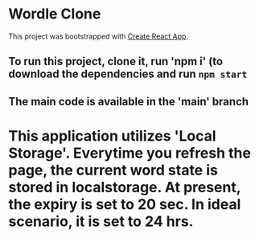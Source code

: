 # Wordle Clone

This project was bootstrapped with [Create React App](https://github.com/facebook/create-react-app).

## To run this project, clone it, run 'npm i' (to download the dependencies and  run `npm start`

## The main code is available in the 'main' branch

# This application utilizes 'Local Storage'. Everytime you refresh the page, the current word state is stored in localstorage. At present, the expiry is set to 20 sec. In ideal scenario, it is set to 24 hrs.

